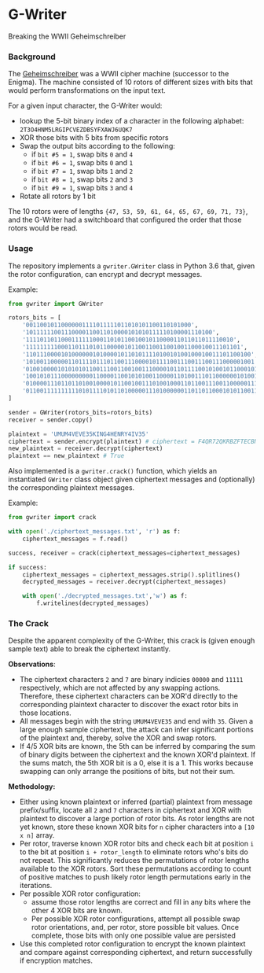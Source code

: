 # G-Writer
Breaking the WWII Geheimschreiber

### Background

The [Geheimschreiber](https://en.wikipedia.org/wiki/Siemens_and_Halske_T52) was a WWII cipher machine (successor to the Enigma). The machine consisted of 10 rotors of different sizes with bits that would perform transformations on the input text.

For a given input character, the G-Writer would:
- lookup the 5-bit binary index of a character in the following alphabet:
`2T3O4HNM5LRGIPCVEZDBSYFXAWJ6UQK7`
- XOR those bits with 5 bits from specific rotors
- Swap the output bits according to the following:
  - if `bit #5 = 1`, swap bits `0` and `4`
  - if `bit #6 = 1`, swap bits `0` and `1`
  - if `bit #7 = 1`, swap bits `1` and `2`
  - if `bit #8 = 1`, swap bits `2` and `3`
  - if `bit #9 = 1`, swap bits `3` and `4`
- Rotate all rotors by 1 bit

The 10 rotors were of lengths `{47, 53, 59, 61, 64, 65, 67, 69, 71, 73}`, and the G-Writer had a switchboard that configured the order that those rotors would be read.


### Usage

The repository implements a `gwriter.GWriter` class in Python 3.6 that, given the rotor configuration, can encrypt and decrypt messages.

Example:
```python
from gwriter import GWriter

rotors_bits = [
    '00110010110000001111011111011010101100110101000',
    '10111111001110000110011010000101010111110100001110100',
    '11110110110001111110001101011001001011000011011011011110010',
    '1111111110001101110101100000101100110011001001100010011101101',
    '1101110000101000000101000010110101111010010100100010011101100100',
    '10100110000011011110111011001110000101111001110011100111000001001',
    '0100100001010101011001110011001001110000101101111001010010110001011',
    '100101011100000000011000011001010100110000110100111011000000101001111',
    '01000011101101101001000010110010011101001000110110011100110000011110001',
    '0110011111111110101111010110100000111010000001101101100010101100110001010',
]

sender = GWriter(rotors_bits=rotors_bits)
receiver = sender.copy()

plaintext = 'UMUM4VEVE35KING4HENRY4IV35'
ciphertext = sender.encrypt(plaintext) # ciphertext = F4QR72QKRBZFTECBNMTYI6T2XF
new_plaintext = receiver.decrypt(ciphertext)
plaintext == new_plaintext # True
```

Also implemented is a `gwriter.crack()` function, which yields an instantiated `GWriter` class object given ciphertext messages and (optionally) the corresponding plaintext messages.

Example:

```python
from gwriter import crack

with open('./ciphertext_messages.txt', 'r') as f:
    ciphertext_messages = f.read()

success, receiver = crack(ciphertext_messages=ciphertext_messages)

if success:  
    ciphertext_messages = ciphertext_messages.strip().splitlines()
    decrypted_messages = receiver.decrypt(ciphertext_messages)

    with open('./decrypted_messages.txt','w') as f:
        f.writelines(decrypted_messages)
```

### The Crack

Despite the apparent complexity of the G-Writer, this crack is (given enough sample text) able to break the ciphertext instantly.

**Observations**:

- The ciphertext characters `2` and `7` are binary indicies `00000` and `11111` respectively, which are not affected by any swapping actions.  Therefore, these ciphertext characters can be XOR'd directly to the corresponding plaintext character to discover the exact rotor bits in those locations.
- All messages begin with the string `UMUM4VEVE35` and end with `35`. Given a large enough sample ciphertext, the attack can infer significant portions of the plaintext and, thereby, solve the XOR and swap rotors.
- If 4/5 XOR bits are known, the 5th can be inferred by comparing the sum of binary digits between the ciphertext and the known XOR'd plaintext.  If the sums match, the 5th XOR bit is a 0, else it is a 1. This works because swapping can only arrange the positions of bits, but not their sum.

**Methodology:**

- Either using known plaintext or inferred (partial) plaintext from message prefix/suffix, locate all `2` and `7` characters in ciphertext and XOR with plaintext to discover a large portion of rotor bits.  As rotor lengths are not yet known, store these known XOR bits for `n` cipher characters into a `[10 x n]` array.
- Per rotor, traverse known XOR rotor bits and check each bit at position `i` to the bit at position `i + rotor_length` to eliminate rotors who's bits do not repeat. This significantly reduces the permutations of rotor lengths available to the XOR rotors. Sort these permutations according to count of positive matches to push likely rotor length permutations early in the iterations.
- Per possible XOR rotor configuration:
  - assume those rotor lengths are correct and fill in any bits where the other 4 XOR bits are known.
  - Per possible XOR rotor configurations, attempt all possible swap rotor orientations, and, per rotor, store possible bit values. Once complete, those bits with only one possible value are persisted
- Use this completed rotor configuration to encrypt the known plaintext and compare against corresponding ciphertext, and return successfully if encryption matches.
